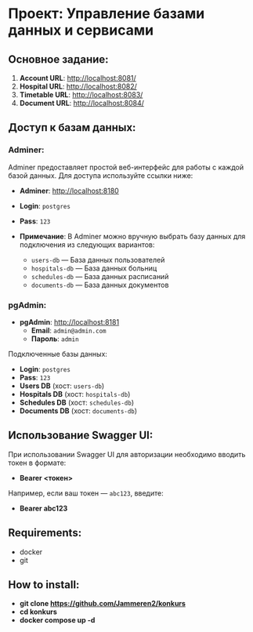 # Проект: Управление базами данных и сервисами

## Основное задание:

1. **Account URL**: [http://localhost:8081/](http://localhost:8081/)
2. **Hospital URL**: [http://localhost:8082/](http://localhost:8082/)
3. **Timetable URL**: [http://localhost:8083/](http://localhost:8083/)
4. **Document URL**: [http://localhost:8084/](http://localhost:8084/)


## Доступ к базам данных:

### Adminer:
Adminer предоставляет простой веб-интерфейс для работы с каждой базой данных. Для доступа используйте ссылки ниже:

 - **Adminer**: [http://localhost:8180](http://localhost:8180)
  - **Login**: `postgres`
  - **Pass**: `123`

- **Примечание**: В Adminer можно вручную выбрать базу данных для подключения из следующих вариантов:
  - `users-db` — База данных пользователей
  - `hospitals-db` — База данных больниц
  - `schedules-db` — База данных расписаний
  - `documents-db` — База данных документов

### pgAdmin:
- **pgAdmin**: [http://localhost:8181](http://localhost:8181)
  - **Email**: `admin@admin.com`
  - **Пароль**: `admin`

Подключенные базы данных:
- **Login**: `postgres`
- **Pass**: `123`
- **Users DB** (хост: `users-db`)
- **Hospitals DB** (хост: `hospitals-db`)
- **Schedules DB** (хост: `schedules-db`)
- **Documents DB** (хост: `documents-db`)

## Использование Swagger UI:
При использовании Swagger UI для авторизации необходимо вводить токен в формате:

- **Bearer <токен>**


Например, если ваш токен — `abc123`, введите:

- **Bearer abc123**

## Requirements:
- docker
- git


## How to install:

- **git clone https://github.com/Jammeren2/konkurs**
- **cd konkurs**
- **docker compose up -d**
